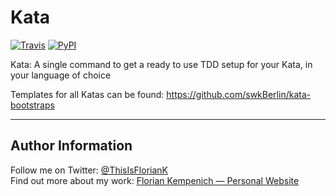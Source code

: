 # Kata
[![Travis](https://img.shields.io/travis/FlorianKempenich/kata.svg)](https://travis-ci.org/FlorianKempenich/kata) [![PyPI](https://img.shields.io/pypi/v/kata.svg)](https://pypi.org/project/kata/)

Kata: A single command to get a ready to use TDD setup for your Kata, in your language of choice

Templates for all Katas can be found: https://github.com/swkBerlin/kata-bootstraps


---
## Author Information
Follow me on Twitter: [@ThisIsFlorianK](https://twitter.com/ThisIsFlorianK)  
Find out more about my work: [Florian Kempenich — Personal Website](https://floriankempenich.com)
